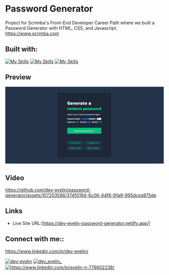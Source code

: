 # Password Generator  

Project for Scrimba's Front-End Developer Career Path where we built a Password Generator with HTML, CSS, and Javascript.
https://www.scrimba.com

##

## Built with:

[![My Skills](https://skillicons.dev/icons?i=html)](https://skillicons.dev) [![My Skills](https://skillicons.dev/icons?i=css)](https://skillicons.dev) [![My Skills](https://skillicons.dev/icons?i=js)](https://skillicons.dev)

 
## Preview

<img src="images/preview-github-readme.png">


## Video



https://github.com/dev-evelin/password-generator/assets/107203586/374f0194-6c06-44f6-91a9-995dcea975de


 

## Links

- Live Site URL:[https://dev-evelin-password-generator.netlify.app/]

## Connect with me::

https://www.linkedin.com/in/dev-evelin/

<a href="https://codepen.io/dev-evelin" target="blank"><img align="center" src="https://raw.githubusercontent.com/rahuldkjain/github-profile-readme-generator/master/src/images/icons/Social/codepen.svg" alt="dev-evelin" height="30" width="40" /></a>
<a href="https://twitter.com/dev_evelin_" target="blank"><img align="center" src="https://raw.githubusercontent.com/rahuldkjain/github-profile-readme-generator/master/src/images/icons/Social/twitter.svg" alt="dev_evelin_" height="30" width="40" /></a>
<a href="https://linkedin.com/in/evelin-n-776602238/" target="blank"><img align="center" src="https://raw.githubusercontent.com/rahuldkjain/github-profile-readme-generator/master/src/images/icons/Social/linked-in-alt.svg" alt="https://www.linkedin.com/in/evelin-n-776602238/" height="30" width="40" /></a>
<br>
